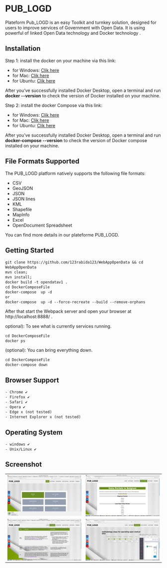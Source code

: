 # PUB_LOGD
Plateform Pub_LOGD is an easy Toolkit and turnkey solution, 
designed for users to improve services of Government with Open Data. 
It is using powerful of linked Open Data technology and Docker technology .

## Installation

Step 1: install the docker on your machine via this link:

- for Windows:  [Clik here](https://docs.docker.com/docker-for-windows/install/)
- for Mac: [Clik here](https://docs.docker.com/docker-for-mac/install/)
- for Ubuntu: [Clik here](https://phoenixnap.com/kb/how-to-install-docker-on-ubuntu-18-04)


After you’ve successfully installed Docker Desktop, open a terminal and run **docker --version** to check the version of Docker installed on your machine.


Step 2: install the docker Compose via this link: 

- for Windows:  [Clik here](https://docs.docker.com/compose/install/#install-compose-on-windows-desktop-systems)
- for Mac: [Clik here](https://docs.docker.com/compose/install/#install-compose-on-macos)
- for Ubuntu: [Clik here](https://docs.docker.com/compose/install/#install-compose-on-linux-systems)

After you’ve successfully installed Docker Desktop, open a terminal and run **docker-compose --version** to check the version of Docker compose installed on your machine.

## File Formats Supported 

The PUB_LOGD platform natively supports the following file formats:

- CSV
- GeoJSON
- JSON
- JSON lines
- KML
- Shapefile
- MapInfo
- Excel
- OpenDocument Spreadsheet

You can find more details in our plateforme PUB_LOGD.


## Getting Started
```
git clone https://github.com/123rabida123/WebAppOpenData && cd WebAppOpenData
mvn clean;
mvn install;
docker build -t opendatav1 .
cd DockerComposeFile
docker-compose  up -d
or 
docker-compose  up -d --force-recreate --build --remove-orphans
```

After that start the Webpack server and open your browser at http://localhost:8888/ .


optional): To see what is currently  services running.

```
cd DockerComposeFile
docker ps
```

(optional): You can bring everything down.
 
 ```
 cd DockerComposeFile
 docker-compose down
 ```
 
 
## Browser Support
```
- Chrome ✔    
- Firefox ✔
- Safari ✔
- Opera ✔
- Edge x (not tested)
- Internet Explorer x (not tested)
```

## Operating System
```
- windows ✔ 
- Unix/Linux ✔ 
```

## Screenshot
 

| | |
| ------------- | ------------- |
| ![image](https://raw.githubusercontent.com/123rabida123/WebAppOpenData/master/Screenshot/2020-03-10-162619_1920x1056_scrot.png)  | ![image](https://raw.githubusercontent.com/123rabida123/WebAppOpenData/master/Screenshot/2020-03-07-173955_1920x1080_scrot.png) |
| ![image](https://raw.githubusercontent.com/123rabida123/WebAppOpenData/master/Screenshot/2020-03-10-164124_1920x1080_scrot.png)  | ![image](https://raw.githubusercontent.com/123rabida123/WebAppOpenData/master/Screenshot/neo4j-process.png) |

